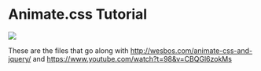 # Animate.css Tutorial

![](http://wesbos.com/wp-content/uploads/2014/06/ss-2014-06-05-at-6.10.10-PM.png)

These are the files that go along with <http://wesbos.com/animate-css-and-jquery/> and <https://www.youtube.com/watch?t=98&v=CBQGl6zokMs>


